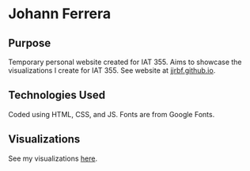 # Johann Ferrera

## Purpose

Temporary personal website created for IAT 355. Aims to showcase the visualizations I create for IAT 355. See website at [jjrbf.github.io](https://jjrbf.github.io/).

## Technologies Used

Coded using HTML, CSS, and JS. Fonts are from Google Fonts.

## Visualizations

See my visualizations [here](https://jjrbf.github.io/visualizations/).
